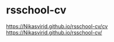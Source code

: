 # rsschool-cv
https://Nikasvirid.github.io/rsschool-cv/cv
https://Nikasvirid.github.io/rsschool-cv/
